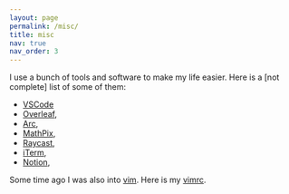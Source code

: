```yaml
---
layout: page
permalink: /misc/
title: misc
nav: true
nav_order: 3
---
```


I use a bunch of tools and software to make my life easier. Here is a [not complete] list of some of them:


- [VSCode](https://code.visualstudio.com/)
- [Overleaf](https://www.overleaf.com), 
- [Arc](https://arc.net/), 
- [MathPix](https://mathpix.com), 
- [Raycast](https://www.raycast.com/), 
- [iTerm](https://iterm2.com/), 
- [Notion](https://www.notion.so/),


Some time ago I was also into [vim](https://www.vim.org/). Here is my [vimrc](assets/vimrc).